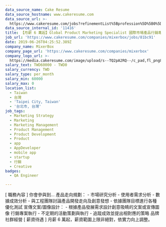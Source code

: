 ```yaml
---
data_source_name: Cake Resume
data_source_hostname: www.cakeresume.com
data_source_url: >-
  https://www.cakeresume.com/jobs?refinementList%5Bprofession%5D%5B0%5D=engineering_qa-engineer&refinementList%5Bsalary_type%5D=per_month&refinementList%5Bsalary_currency%5D=TWD&range%5Bsalary_range%5D%5Bmax%5D=600000
data_source_internal_id: '11416'
title: 【月薪 6 萬起】Global Product Marketing Specialist 國際市場產品行銷專員
job_url: 'https://www.cakeresume.com/companies/mixerbox/jobs/81bc91'
date: 2019-06-26T04:25:52.389Z
company_name: MixerBox
company_page_url: 'https://www.cakeresume.com/companies/mixerbox'
company_logo_url: >-
  https://media.cakeresume.com/image/upload/s--TQ2pA2RQ--/c_pad,fl_png8,h_200,w_200/v1636968864/tdtmadd30ecvuvntmpi4.png
salary_text: TWD60000 - TWD0
salary_currency: TWD
salary_type: per_month
salary_min: 60000
salary_max: 0
location_list:
  - Taiwan
  - 台灣
  - 'Taipei City, Taiwan'
  - '台北市, 台灣'
job_tags:
  - Marketing Strategy
  - Marketing
  - Marketing Management
  - Product Management
  - Product Development
  - Product
  - app
  - AppDeveloper
  - mobile app
  - startup
  - 行銷
  - Creative
badges:
  - QA Engineer

---
```


[ 職務內容 ] 你會參與到... 產品走向規劃： - 市場研究分析 - 使用者需求分析 - 數據成效分析 - 與工程團隊討論產品開發走向及創意發想 - 依據團隊目標進行各種優化測試 宣傳文案/圖像設計： - 根據產品發展需求設計創意吸睛的文案或宣傳圖像 行銷專案執行 - 不定期的活動策劃與執行 - 追蹤成效並提出相對應的策略 品牌社群經營 [ 薪資待遇 ] 月薪 6 萬起，薪資範圍上限非絕對，依實力向上調整。